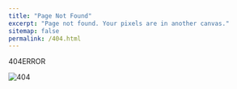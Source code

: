 ```yaml
---
title: "Page Not Found"
excerpt: "Page not found. Your pixels are in another canvas."
sitemap: false
permalink: /404.html
---
```


404ERROR

![404](https://c.tenor.com/tp3PdLNLQmAAAAAC/homer-simpson-the-simpsons.gif)